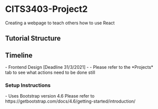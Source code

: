 # CITS3403-Project2
Creating a webpage to teach others how to use React

<h2>Tutorial Structure</h2> 

<h2>Timeline</h2>
- Frontend Design [Deadline 31/3/2021]
- 
- Please refer to the *Projects* tab to see what actions need to be done still

<h3>Setup Instructions</h3>
- Uses Bootstrap version 4.6
Please refer to https://getbootstrap.com/docs/4.6/getting-started/introduction/

